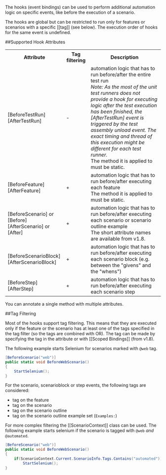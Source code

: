 The hooks (event bindings) can be used to perform additional automation logic on specific events, like before the execution of a scenario.

The hooks are global but can be restricted to run only for features or scenarios with a specific [[tag]] (see below). The execution order of hooks for the same event is undefined.

##Supported Hook Attributes

<table>
    <tr>
        <th>Attribute</th>
        <th>Tag filtering</th>
        <th>Description</th>
    </tr>
    <tr>
        <td>[BeforeTestRun]<br/>[AfterTestRun]</td>
        <td>-</td>
        <td>automation logic that has to run before/after the entire test run<br/>
<i>Note: As the most of the unit test runners does not provide a hook for executing logic after the test execution has been finished, the [AfterTestRun] event is triggered by the test assembly unload event. The exact timing and thread of this execution might be different for each test runner.</i><br/>
The method it is applied to must be static.
</td>
    </tr>
    <tr>
        <td>[BeforeFeature]<br/>[AfterFeature]</td>
        <td>+</td>
        <td>automation logic that has to run before/after executing each feature<br/>
The method it is applied to must be static.</td>
    </tr>
    <tr>
        <td>[BeforeScenario] or [Before]<br/>[AfterScenario] or [After]</td>
        <td>+</td>
        <td>automation logic that has to run before/after executing each scenario or scenario outline example<br/>
            The short attribute names are available from v1.8.</td>
    </tr>
    <tr>
        <td>[BeforeScenarioBlock]<br/>[AfterScenarioBlock]</td>
        <td>+</td>
        <td>automation logic that has to run before/after executing each scenario block (e.g. between the "givens" and the "whens")</td>
    </tr>
    <tr>
        <td>[BeforeStep]<br/>[AfterStep]</td>
        <td>+</td>
        <td>automation logic that has to run before/after executing each scenario step</td>
    </tr>
</table>

You can annotate a single method with multiple attributes.

##Tag Filtering

Most of the hooks support tag filtering. This means that they are executed only if the feature or the scenario has at least one of the tags specified in the tag filter (so the tags are combined with OR). The tag can be made by specifying the tag in the attribute or with [[Scoped Bindings]] (from v1.8).

The following example starts Selenium for scenarios marked with `@web` tag.

```c#
[BeforeScenario("web")]
public static void BeforeWebScenario()
{
    StartSelenium();
}
```

For the scenario, scenarioblock or step events, the following tags are considered:

* tag on the feature
* tag on the scenario
* tag on the scenario outline
* tag on the scenario outline example set (`Examples:`)

For more complex filtering the [[ScenarioContext]] class can be used. The following example starts selenium if the scenario is tagged with `@web` _and_ `@automated`.


```c#
[BeforeScenario("web")]
public static void BeforeWebScenario()
{
    if(ScenarioContext.Current.ScenarioInfo.Tags.Contains("automated"))
        StartSelenium();
}
```

